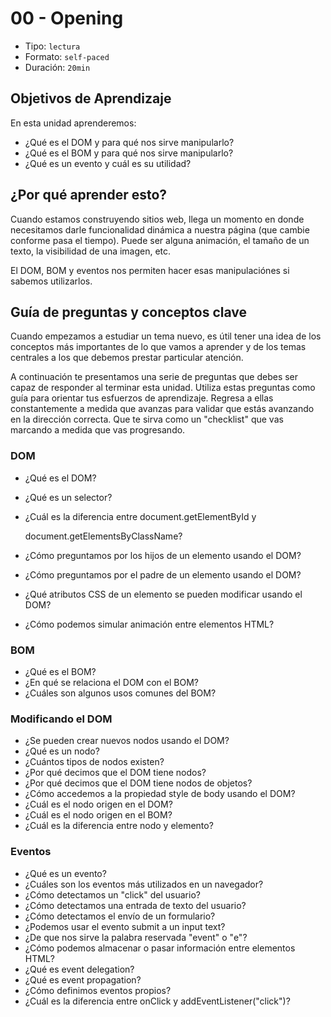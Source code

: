 # 00 - Opening

* Tipo: `lectura`
* Formato: `self-paced`
* Duración: `20min`

## Objetivos de Aprendizaje

En esta unidad aprenderemos:

* ¿Qué es el DOM y para qué nos sirve manipularlo?
* ¿Qué es el BOM y para qué nos sirve manipularlo?
* ¿Qué es un evento y cuál es su utilidad?

## ¿Por qué aprender esto?

Cuando estamos construyendo sitios web, llega un momento en donde necesitamos darle funcionalidad dinámica a nuestra página \(que cambie conforme pasa el tiempo\). Puede ser alguna animación, el tamaño de un texto, la visibilidad de una imagen, etc.

El DOM, BOM y eventos nos permiten hacer esas manipulaciónes si sabemos utilizarlos.

## Guía de preguntas y conceptos clave

Cuando empezamos a estudiar un tema nuevo, es útil tener una idea de los conceptos más importantes de lo que vamos a aprender y de los temas centrales a los que debemos prestar particular atención.

A continuación te presentamos una serie de preguntas que debes ser capaz de responder al terminar esta unidad. Utiliza estas preguntas como guía para orientar tus esfuerzos de aprendizaje. Regresa a ellas constantemente a medida que avanzas para validar que estás avanzando en la dirección correcta. Que te sirva como un "checklist" que vas marcando a medida que vas progresando.

### DOM

* ¿Qué es el DOM?
* ¿Qué es un selector?
* ¿Cuál es la diferencia entre document.getElementById y

  document.getElementsByClassName?

* ¿Cómo preguntamos por los hijos de un elemento usando el DOM?
* ¿Cómo preguntamos por el padre de un elemento usando el DOM?
* ¿Qué atributos CSS de un elemento se pueden modificar usando el DOM?
* ¿Cómo podemos simular animación entre elementos HTML?

### BOM

* ¿Qué es el BOM?
* ¿En qué se relaciona el DOM con el BOM?
* ¿Cuáles son algunos usos comunes del BOM?

### Modificando el DOM

* ¿Se pueden crear nuevos nodos usando el DOM?
* ¿Qué es un nodo?
* ¿Cuántos tipos de nodos existen?
* ¿Por qué decimos que el DOM tiene nodos?
* ¿Por qué decimos que el DOM tiene nodos de objetos?
* ¿Cómo accedemos a la propiedad style de body usando el DOM?
* ¿Cuál es el nodo origen en el DOM?
* ¿Cuál es el nodo origen en el BOM?
* ¿Cuál es la diferencia entre nodo y elemento?

### Eventos

* ¿Qué es un evento?
* ¿Cuáles son los eventos más utilizados en un navegador?
* ¿Cómo detectamos un "click" del usuario?
* ¿Cómo detectamos una entrada de texto del usuario?
* ¿Cómo detectamos el envío de un formulario?
* ¿Podemos usar el evento submit a un input text?
* ¿De que nos sirve la palabra reservada "event" o "e"?
* ¿Cómo podemos almacenar o pasar información entre elementos HTML?
* ¿Qué es event delegation?
* ¿Qué es event propagation?
* ¿Cómo definimos eventos propios?
* ¿Cuál es la diferencia entre onClick y addEventListener\("click"\)?

